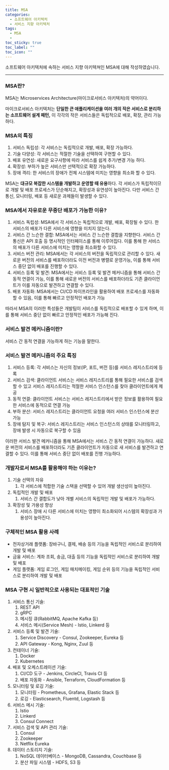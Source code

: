 ```yaml
---
title: MSA
categories:
  - 소프트웨어 아키텍처
  - 서비스 지향 아키텍처
tags:
  - MSA
  - 
toc_sticky: true
toc_label: ""
toc_icon: ""
---
```


소프트웨어 아키텍처에 속하는 서비스 지향 아키텍쳐인 MSA에 대해 작성하였습니다. 


---

### MSA란?

MSA는 Microservices Architecture(마이크로서비스 아키텍처)의 약어이다.

마이크로서비스 아키텍처는 **단일한 큰 애플리케이션을 여러 개의 작은 서비스로 분리하는 소프트웨어 설계 패턴,** 이 각각의 작은 서비스들은 독립적으로 배포, 확장, 관리 가능하다.

### MSA의 특징

1. 서비스 독립성: 각 서비스는 독립적으로 개발, 배포, 확장 가능하다.
2. 기술 다양성: 각 서비스는 적절한 기술을 선택하여 구현할 수 있다.
3. 배포 유연성: 새로운 요구사항에 따라 서비스를 쉽게 추가/변경 가능 하다.
4. 확장성: 부하가 높은 서비스만 선택적으로 확장 가능하다.
5. 장애 격리: 한 서비스의 장애가 전체 시스템에 미치는 영향을 최소화 할 수 있다.

MSA는 **대규모 복잡한 시스템을 개발하고 운영할 때 유용**하다. 각 서비스가 독립적이므로 개발 및 배포 프로세스가 단순해지고, 확장성과 유연성이 높아진다. 다만 서비스 간 통신, 모니터링, 배포 등 새로운 과제들이 발생할 수 있다.

### MSA에서 자유로운 무중단 배포가 가능한 이유?

1. 서비스 독립성: MSA에서 각 서비스는 독립적으로 개발, 배포, 확장될 수 있다. 한 서비스의 배포가 다른 서비스에 영향을 미치지 않는다.
2. 서비스 간 느슨한 결합: MSA에서는 서비스 간 느슨한 결합을 지향한다. 서비스 간 통신은 API 호출 등 명시적인 인터페이스를 통해 이루어집다. 이를 통해 한 서비스의 배포가 다른 서비스에 미치는 영향을 최소화할 수 있다.
3. 서비스 버전 관리: MSA에서는 각 서비스의 버전을 독립적으로 관리할 수 있다. 새로운 버전의 서비스를 배포하더라도 이전 버전과 병렬로 운영가능, 이를 통해 서비스 중단 없이 배포를 진행할 수 있다.
4. 서비스 등록 및 발견: MSA에서는 서비스 등록 및 발견 메커니즘을 통해 서비스 간 동적 연결이 가능, 이를 통해 새로운 버전의 서비스를 배포하더라도 기존 클라이언트가 이를 자동으로 발견하고 연결할 수 있다.
5. 배포 자동화: MSA에서는 CI/CD 파이프라인을 활용하여 배포 프로세스를 자동화 할 수 있음, 이를 통해 빠르고 안정적인 배포가 가능

따라서 MSA의 이러한 특성들은 개발팀이 서비스를 독립적으로 배포할 수 있게 하며, 이를 통해 서비스 중단 없이 빠르고 안정적인 배포가 가능해 진다.

### 서비스 발견 메커니즘이란?

서비스 간 동적 연결을 가능하게 하는 기능을 말한다.

### 서비스 발견 메커니즘의 주요 특징

1. 서비스 등록: 각 서비스는 자신의 정보(IP, 포트, 버전 등)를 서비스 레지스트리에 등록
2. 서비스 검색: 클라이언트 서비스는 서비스 레지스트리를 통해 필요한 서비스를 검색할 수 있고 서비스 레지스트리는 적절한 서비스 인스턴스를 찾아 클라이언트에게 제공
3. 동적 연결: 클라이언트 서비스는 서비스 레지스트리에서 받은 정보를 활용하여 필요한 서비스에 동적으로 연결 가능
4. 부하 분산: 서비스 레지스트리는 클라이언트 요청을 여러 서비스 인스턴스에 분산 가능
5. 장애 탐지 및 복구: 서비스 레지스트리는 서비스 인스턴스의 상태를 모니터링하고, 장애 발생 시 자동으로 복구할 수 있음

이러한 서비스 발견 메커니즘을 통해 MSA에서는 서비스 간 동적 연결이 가능하다. 새로운 버전의 서비스를 배포하더라도 기존 클라이언트가 자동으로 새 서비스를 발견하고 연결할 수 있다. 이를 통해 서비스 중단 없이 배포를 진행 가능하다.

### 개발자로서 MSA를 활용해야 하는 이유는?

1. 기술 선택의 자유
    1. 각 서비스에 적합한 기술 스택을 선택할 수 있어 개발 생산성이 높아진다.
2. 독립적인 개발 및 배포
    1. 서비스 간 결합도가 낮아 개별 서비스의 독립적인 개발 및 배포가 가능하다.
3. 확장성 및 가용성 향상
    1. 서비스 장애 시 다른 서비스에 미치는 영향이 최소화되어 시스템의 확장성과 가용성이 높아진다.

### 구체적인 MSA 활용 사례

- 전자상거래 플랫폼: 장바구니, 결제, 배송 등의 기능을 독립적인 서비스로 분리하여 개발 및 배포
- 금융 서비스: 계좌 조회, 송금, 대출 등의 기능을 독립적인 서비스로 분리하여 개발 및 배포
- 게임 플랫폼: 게임 로그인, 게임 매치메이킹, 게임 순위 등의 기능을 독립적인 서비스로 분리하여 개발 및 배포

### MSA 구현 시 일반적으로 사용되는 대표적인 기술

1. 서비스 통신 기술:
    1. REST API
    2. gRPC
    3. 메시징 큐(RabbitMQ, Apache Kafka 등)
    4. 서비스 메시(Service Mesh) - Istio, Linkerd 등
2. 서비스 등록 및 발견 기술:
    1. Service Discovery - Consul, Zookeeper, Eureka 등
    2. API Gateway - Kong, Nginx, Zuul 등
3. 컨테이너 기술:
    1. Docker
    2. Kubernetes
4. 배포 및 오케스트레이션 기술:
    1. CI/CD 도구 - Jenkins, CircleCI, Travis CI 등
    2. 배포 자동화 - Ansible, Terraform, CloudFormation 등
5. 모니터링 및 로깅 기술:
    1. 모니터링 - Prometheus, Grafana, Elastic Stack 등
    2. 로깅 - Elasticsearch, Fluentd, Logstash 등
6. 서비스 메시 기술:
    1. Istio
    2. Linkerd
    3. Consul Connect
7. 서비스 검색 및 API 관리 기술:
    1. Consul
    2. Zookeeper
    3. Netflix Eureka
8. 데이터 스토리지 기술:
    1. NoSQL 데이터베이스 - MongoDB, Cassandra, Couchbase 등
    2. 분산 파일 시스템 - HDFS, S3 등